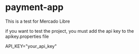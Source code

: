 # payment-app
This is a test for Mercado Libre

if you want to test the project, you must add the api key to the apikey.properties file

API_KEY="your_api_key"
